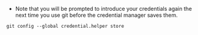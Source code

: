 * Note that you will be prompted to introduce your credentials again the next time you use git before the credential manager saves them.

```
git config --global credential.helper store

```